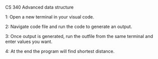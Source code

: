 CS 340 Advanced data structure

1: Open a new terminal in your visual code.

2: Navigate code file and run the code to generate an output.

3: Once output is generated, run the outfile from the same terminal and enter values you want.

4: At the end the program will find shortest distance.
